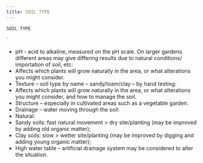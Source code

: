 ```yaml
---
title: SOIL TYPE
---
```

`SOIL TYPE`

`

* pH - acid to alkaline, measured on the pH scale.  On larger gardens different areas may give differing results due to natural conditions/ importation of soil, etc:
* Affects which plants will grow naturally in the area, or what alterations you might consider.
* Texture – soil type by name – sandy/loam/clay – by hand testing:
* Affects which plants will grow naturally in the area, or what alterations you might consider, and how to manage the soil.
* Structure – especially in cultivated areas such as a vegetable garden.
* Drainage – water moving through the soil:
* Natural:
* Sandy soils: fast natural movement > dry site/planting (may be improved by adding old organic matter);
* Clay soils: slow > wetter site/planting (may be improved by digging and adding young organic matter);
* High water table – artificial drainage system may be considered to alter the situation.